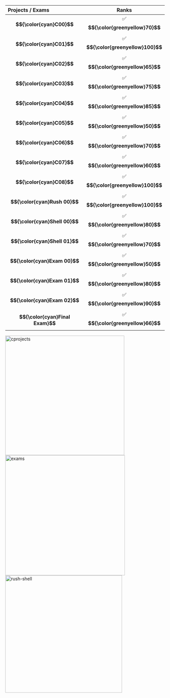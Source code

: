| Projects / Exams | Ranks  |
| :---         |     :---:      | 
| **$${\color{cyan}C00}$$**   |:white_check_mark: <br> **$${\color{greenyellow}70}$$**|
| **$${\color{cyan}C01}$$**    |:white_check_mark:  <br>**$${\color{greenyellow}100}$$** |
| **$${\color{cyan}C02}$$**     |:white_check_mark: <br> **$${\color{greenyellow}65}$$** |
| **$${\color{cyan}C03}$$**     |:white_check_mark: <br> **$${\color{greenyellow}75}$$**|
| **$${\color{cyan}C04}$$**     |:white_check_mark: <br> **$${\color{greenyellow}85}$$**|
| **$${\color{cyan}C05}$$**     |:white_check_mark: <br> **$${\color{greenyellow}50}$$**|
| **$${\color{cyan}C06}$$**     |:white_check_mark:<br>  **$${\color{greenyellow}70}$$** |
| **$${\color{cyan}C07}$$**     |:white_check_mark:<br>  **$${\color{greenyellow}60}$$**|
| **$${\color{cyan}C08}$$**     |:white_check_mark: <br> **$${\color{greenyellow}100}$$**|
| **$${\color{cyan}Rush 00}$$**     |:white_check_mark: <br> **$${\color{greenyellow}100}$$**|
| **$${\color{cyan}Shell 00}$$**     |:white_check_mark: <br> **$${\color{greenyellow}80}$$**|
| **$${\color{cyan}Shell 01}$$**     |:white_check_mark: <br> **$${\color{greenyellow}70}$$**|
| **$${\color{cyan}Exam 00}$$**     |:white_check_mark: <br> **$${\color{greenyellow}50}$$**|
| **$${\color{cyan}Exam 01}$$**     |:white_check_mark: <br> **$${\color{greenyellow}80}$$**|
| **$${\color{cyan}Exam 02}$$**     |:white_check_mark: <br> **$${\color{greenyellow}90}$$**|
| **$${\color{cyan}Final Exam}$$**     |:white_check_mark: <br> **$${\color{greenyellow}66}$$**|

<img width="376" alt="cprojects" src="https://github.com/MertKy/42Piscine/assets/104679238/4b1b13cc-08c0-4a07-a5c3-3bcc00315190">
<img width="378" alt="exams" src="https://github.com/MertKy/42Piscine/assets/104679238/8c4c68cd-7762-418c-af73-9744b7363756">
<img width="369" alt="rush-shell" src="https://github.com/MertKy/42Piscine/assets/104679238/d89e4c62-8436-40ea-b914-34db73597a71">
